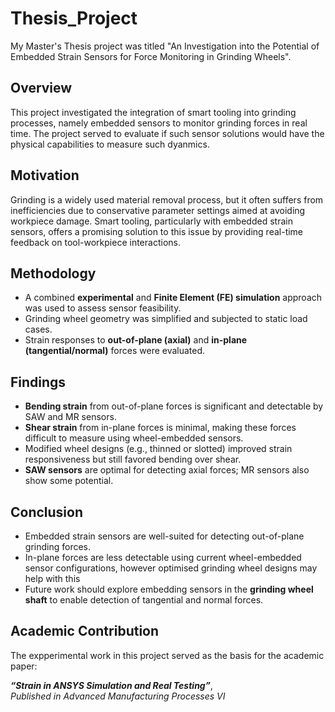# Thesis_Project
My Master's Thesis project was titled "An Investigation into the Potential of Embedded Strain Sensors for Force Monitoring in Grinding Wheels".  

## Overview

This project investigated the integration of smart tooling into grinding processes, namely embedded sensors to monitor grinding forces in real time. The project served to evaluate if such sensor solutions would have the physical capabilities to measure such dyanmics.

## Motivation

Grinding is a widely used material removal process, but it often suffers from inefficiencies due to conservative parameter settings aimed at avoiding workpiece damage. Smart tooling, particularly with embedded strain sensors, offers a promising solution to this issue by providing real-time feedback on tool-workpiece interactions.

## Methodology

- A combined **experimental** and **Finite Element (FE) simulation** approach was used to assess sensor feasibility.
- Grinding wheel geometry was simplified and subjected to static load cases.
- Strain responses to **out-of-plane (axial)** and **in-plane (tangential/normal)** forces were evaluated.

## Findings

- **Bending strain** from out-of-plane forces is significant and detectable by SAW and MR sensors.
- **Shear strain** from in-plane forces is minimal, making these forces difficult to measure using wheel-embedded sensors.
- Modified wheel designs (e.g., thinned or slotted) improved strain responsiveness but still favored bending over shear.
- **SAW sensors** are optimal for detecting axial forces; MR sensors also show some potential.

## Conclusion

- Embedded strain sensors are well-suited for detecting out-of-plane grinding forces.
- In-plane forces are less detectable using current wheel-embedded sensor configurations, however optimised grinding wheel designs may help with this
- Future work should explore embedding sensors in the **grinding wheel shaft** to enable detection of tangential and normal forces.

## Academic Contribution

The expperimental work in this project served as the basis for the academic paper:

**_“Strain in ANSYS Simulation and Real Testing”_**,  
*Published in Advanced Manufacturing Processes VI*
